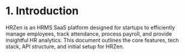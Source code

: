 # 1. Introduction

HRZen is an HRMS SaaS platform designed for startups to efficiently manage employees, track attendance, process payroll, and provide insightful HR analytics. This document outlines the core features, tech stack, API structure, and initial setup for HRZen.